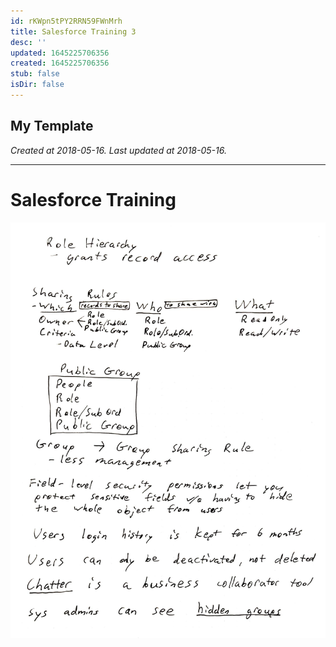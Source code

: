```yaml
---
id: rKWpn5tPY2RRN59FWnMrh
title: Salesforce Training 3
desc: ''
updated: 1645225706356
created: 1645225706356
stub: false
isDir: false
---
```

My Template
---

_Created at 2018-05-16._
_Last updated at 2018-05-16._




---

# Salesforce Training


![Salesforce Training.jpg](assets/Salesforce-Training.jpg)

